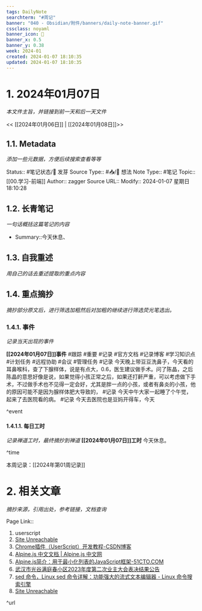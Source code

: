 ```yaml
---
tags: DailyNote
searchterm: "#周记"
banner: "040 - Obsidian/附件/banners/daily-note-banner.gif"
cssclass: noyaml
banner_icon: 💌
banner_x: 0.5
banner_y: 0.38
week: 2024-01
created: 2024-01-07 18:10:35
updated: 2024-01-07 18:10:35
---
```


# 1. 2024年01月07日

_本文件主旨，并链接到前一天和后一天文件_

<< [[2024年01月06日]] | [[2024年01月08日]]>>

## 1.1. Metadata

_添加一些元数据，方便后续搜索查看等等_

Status:: #笔记状态/🌱 发芽
Source Type:: #📥/💭 想法 
Note Type:: #笔记
Topic:: [[00.学习-前端]]
Author:: zagger
Source URL::
Modify:: 2024-01-07 星期日 18:10:28

## 1.2. 长青笔记

_一句话概括这篇笔记的内容_

- Summary::今天休息、

## 1.3. 自我重述

_用自己的话去重述提取的重点内容_

## 1.4. 重点摘抄

_摘抄部分原文后，进行筛选加粗然后对加粗的继续进行筛选荧光笔选出。_

### 1.4.1. 事件

_记录当天出现的事件_

**[[2024年01月07日]]事件** 
#跟踪 #重要 #记录 #官方文档 #记录博客 #学习知识点 #计划任务 #远程协助 #会议 #管理任务
#记录 今天晚上带豆豆洗鼻子，今天看的耳鼻喉科，查了下腺样体，说是有点大，0.6，医生建议做手术。问了陈晶，之后陈晶的意思好像是说，如果觉得小孩正常之后，如果还打鼾严重，可以考虑做下手术，不过做手术也不见得一定会好，尤其是胖一点的小孩，或者有鼻炎的小孩，他的原因可能不是因为腺样体肥大导致的，
#记录 今天中午大家一起睡了个午觉，起来了去医院看的病。
#记录 今天去医院也是豆妈开得车，今天

^event

#### 1.4.1.1. 每日工时

_记录禅道工时，最终摘抄到禅道_
**[[2024年01月07日]]工时**
今天休息。

^time

本周记录：[[2024年第01周记录]]

# 2. 相关文章

_摘抄来源，引用出处，参考链接，文档查询_

Page Link::
1. userscript
2. [Site Unreachable](https://www.tampermonkey.net/documentation.php)
3. [Chrome插件（UserScript）开发教程-CSDN博客](https://blog.csdn.net/greatbody/article/details/53815487)
4. [Alpine.js 中文文档 | Alpine.js 中文网](https://www.alpinejs.cn/)        
5. [Alpine.js简介：用于最小化列表的JavaScript框架​-51CTO.COM](https://www.51cto.com/article/750971.html)
6. [武汉市光谷满庭春小区2023年度第二次业主大会表决结果公告](https://mp.weixin.qq.com/s?__biz=Mzg4MDYxNTQ3NQ==&mid=2247485396&idx=1&sn=771f837421611b712ad5e7953678c943&chksm=cf73ce88f804479ee7fa4a69c17123ece3b50852b209205cb59a240283ac06ccd93aaeacff5e&mpshare=1&scene=23&srcid=0107HmXnCyoNXuA2idk9e2w7&sharer_shareinfo=9be0663423fd348b7aaa1d2066c720ca&sharer_shareinfo_first=9be0663423fd348b7aaa1d2066c720ca#rd)
7. [sed 命令，Linux sed 命令详解：功能强大的流式文本编辑器 - Linux 命令搜索引擎](http://bash.lutixia.cn/c/sed.html)
8. [Site Unreachable](https://linux.vbird.org/linux_server/)

^url
